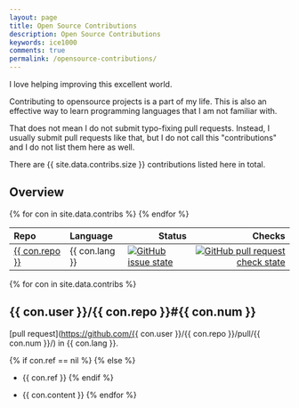 ```yaml
---
layout: page
title: Open Source Contributions
description: Open Source Contributions
keywords: ice1000
comments: true
permalink: /opensource-contributions/
---
```


I love helping improving this excellent world.

Contributing to opensource projects is a part of my life.
This is also an effective way to learn programming languages that I am
not familiar with.

That does not mean I do not submit typo-fixing pull requests.
Instead, I usually submit pull requests like that, but I do not call this "contributions" and I do not list them here as well.

There are {{ site.data.contribs.size }} contributions listed here in total.

## Overview

<table>
  <thead>
    <tr>
      <th style="text-align: left">Repo</th>
      <th style="text-align: left">Language</th>
      <th style="text-align: right">Status</th>
      <th style="text-align: right">Checks</th>
    </tr>
  </thead>
  <tbody>
    {% for con in site.data.contribs %}
    <tr>
      <td style="text-align: left">
        <a href="#{{ con.user }}{{ con.repo }}{{ con.num }}">
          {{ con.repo }}
        </a>
      </td>
      <td style="text-align: left">{{ con.lang }}</td>
      <td style="text-align: left">
        <a href="https://github.com/{{ con.user }}/{{ con.repo }}/pull/{{ con.num }}/">
          <img src="https://img.shields.io/github/pulls/detail/s/{{ con.user }}/{{ con.repo }}/{{ con.num }}.svg?label="
               alt="GitHub issue state" />
        </a>
      </td>
      <td style="text-align: right">
        <a href="https://github.com/{{ con.user }}/{{ con.repo }}/pull/{{ con.num }}/">
          <img src="https://img.shields.io/github/status/contexts/pulls/{{ con.user }}/{{ con.repo }}/{{ con.num }}.svg?label="
               alt="GitHub pull request check state" />
        </a>
      </td>
    </tr>
    {% endfor %}
  </tbody>
</table>

{% for con in site.data.contribs %}
## {{ con.user }}/{{ con.repo }}\#{{ con.num }}

[pull request](https://github.com/{{ con.user }}/{{ con.repo }}/pull/{{ con.num }}/)
 in {{ con.lang }}.

{% if con.ref == nil %}
{% else %}
+ {{ con.ref }}
{% endif %}

+ {{ con.content }}
{% endfor %}
